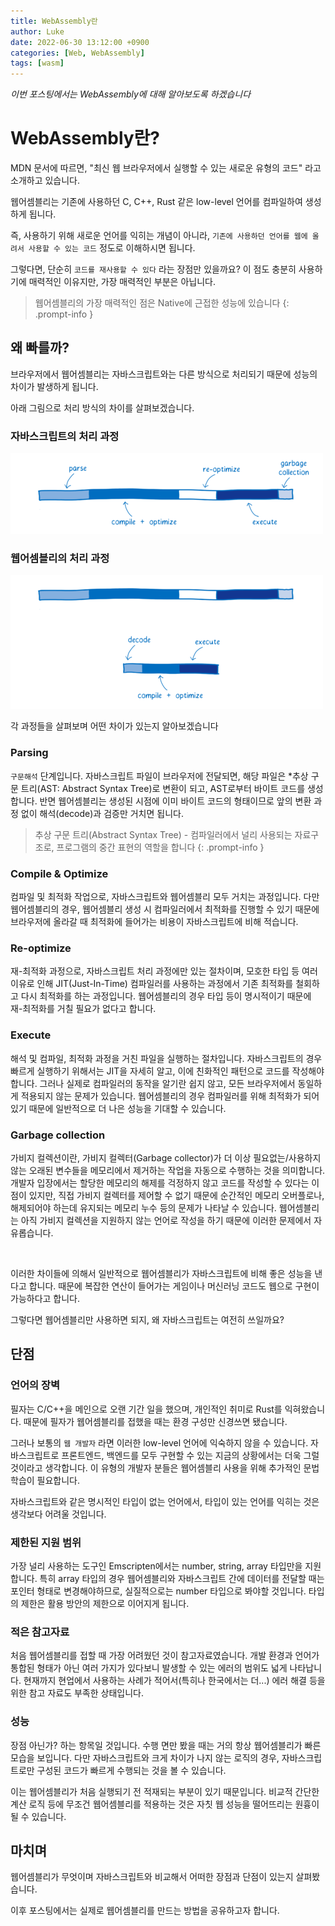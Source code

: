 ```yaml
---
title: WebAssembly란
author: Luke
date: 2022-06-30 13:12:00 +0900
categories: [Web, WebAssembly]
tags: [wasm]
---
```


_이번 포스팅에서는 WebAssembly에 대해 알아보도록 하겠습니다_

# WebAssembly란?

MDN 문서에 따르면, "최신 웹 브라우저에서 실행할 수 있는 새로운 유형의 코드" 라고 소개하고 있습니다.

웹어셈블리는 기존에 사용하던 C, C++, Rust 같은 low-level 언어를 컴파일하여 생성하게 됩니다.

즉, 사용하기 위해 새로운 언어를 익히는 개념이 아니라, `기존에 사용하던 언어를 웹에 올려서 사용할 수 있는 코드` 정도로 이해하시면 됩니다.

그렇다면, 단순히 `코드를 재사용할 수 있다` 라는 장점만 있을까요? 이 점도 충분히 사용하기에 매력적인 이유지만, 가장 매력적인 부분은 아닙니다.

> 웹어셈블리의 가장 매력적인 점은 Native에 근접한 성능에 있습니다
{: .prompt-info }

## 왜 빠를까?

브라우저에서 웹어셈블리는 자바스크립트와는 다른 방식으로 처리되기 때문에 성능의 차이가 발생하게 됩니다.

아래 그림으로 처리 방식의 차이를 살펴보겠습니다.

### 자바스크립트의 처리 과정

​![2021-11-24-web-assembly-1](/assets/img/webassembly/2021-11-24-web-assembly-1.png)

### 웹어셈블리의 처리 과정

​![2021-11-24-web-assembly-2](/assets/img/webassembly/2021-11-24-web-assembly-2.png)

각 과정들을 살펴보며 어떤 차이가 있는지 알아보겠습니다

### Parsing

`구문해석` 단계입니다. 자바스크립트 파일이 브라우저에 전달되면, 해당 파일은 \*추상 구문 트리(AST: Abstract Syntax Tree)로 변환이 되고, AST로부터 바이트 코드를 생성합니다. 반면 웹어셈블리는 생성된 시점에 이미 바이트 코드의 형태이므로 앞의 변환 과정 없이 해석(decode)과 검증만 거치면 됩니다.

> 추상 구문 트리(Abstract Syntax Tree) - 컴파일러에서 널리 사용되는 자료구조로, 프로그램의 중간 표현의 역할을 합니다
{: .prompt-info }

### Compile & Optimize

컴파일 및 최적화 작업으로, 자바스크립트와 웹어셈블리 모두 거치는 과정입니다. 다만 웹어셈블리의 경우, 웹어셈블리 생성 시 컴파일러에서 최적화를 진행할 수 있기 때문에 브라우저에 올라갈 때 최적화에 들어가는 비용이 자바스크립트에 비해 적습니다.

### Re-optimize

재-최적화 과정으로, 자바스크립트 처리 과정에만 있는 절차이며, 모호한 타입 등 여러 이유로 인해 JIT(Just-In-Time) 컴파일러를 사용하는 과정에서 기존 최적화를 철회하고 다시 최적화를 하는 과정입니다. 웹어셈블리의 경우 타입 등이 명시적이기 때문에 재-최적화를 거칠 필요가 없다고 합니다.

### Execute

해석 및 컴파일, 최적화 과정을 거친 파일을 실행하는 절차입니다. 자바스크립트의 경우 빠르게 실행하기 위해서는 JIT을 자세히 알고, 이에 친화적인 패턴으로 코드를 작성해야 합니다. 그러나 실제로 컴파일러의 동작을 알기란 쉽지 않고, 모든 브라우저에서 동일하게 적용되지 않는 문제가 있습니다. 웹어셈블리의 경우 컴파일러를 위해 최적화가 되어 있기 때문에 일반적으로 더 나은 성능을 기대할 수 있습니다.

### Garbage collection

가비지 컬렉션이란, 가비지 컬렉터(Garbage collector)가 더 이상 필요없는/사용하지 않는 오래된 변수들을 메모리에서 제거하는 작업을 자동으로 수행하는 것을 의미합니다. 개발자 입장에서는 할당한 메모리의 해제를 걱정하지 않고 코드를 작성할 수 있다는 이점이 있지만, 직접 가비지 컬렉터를 제어할 수 없기 때문에 순간적인 메모리 오버플로나, 해제되어야 하는데 유지되는 메모리 누수 등의 문제가 나타날 수 있습니다. 웹어셈블리는 아직 가비지 컬렉션을 지원하지 않는 언어로 작성을 하기 때문에 이러한 문제에서 자유롭습니다.

&nbsp;
&nbsp;

이러한 차이들에 의해서 일반적으로 웹어셈블리가 자바스크립트에 비해 좋은 성능을 낸다고 합니다. 때문에 복잡한 연산이 들어가는 게임이나 머신러닝 코드도 웹으로 구현이 가능하다고 합니다.



그렇다면 웹어셈블리만 사용하면 되지, 왜 자바스크립트는 여전히 쓰일까요?



## 단점

### 언어의 장벽

필자는 C/C++을 메인으로 오랜 기간 일을 했으며, 개인적인 취미로 Rust를 익혀왔습니다. 때문에 필자가 웹어셈블리를 접했을 때는 환경 구성만 신경쓰면 됐습니다.

그러나 보통의 `웹 개발자` 라면 이러한 low-level 언어에 익숙하지 않을 수 있습니다. 자바스크립트로 프론트엔드, 백엔드를 모두 구현할 수 있는 지금의 상황에서는 더욱 그럴 것이라고 생각합니다. 이 유형의 개발자 분들은 웹어셈블리 사용을 위해 추가적인 문법 학습이 필요합니다.

자바스크립트와 같은 명시적인 타입이 없는 언어에서, 타입이 있는 언어를 익히는 것은 생각보다 어려울 것입니다.

### 제한된 지원 범위

가장 널리 사용하는 도구인 Emscripten에서는 number, string, array 타입만을 지원합니다. 특히 array 타입의 경우 웹어셈블리와 자바스크립트 간에 데이터를 전달할 때는 포인터 형태로 변경해야하므로, 실질적으로는 number 타입으로 봐야할 것입니다. 타입의 제한은 활용 방안의 제한으로 이어지게 됩니다.

### 적은 참고자료

처음 웹어셈블리를 접할 때 가장 어려웠던 것이 참고자료였습니다. 개발 환경과 언어가 통합된 형태가 아닌 여러 가지가 있다보니 발생할 수 있는 에러의 범위도 넓게 나타납니다. 현재까지 현업에서 사용하는 사례가 적어서(특히나 한국에서는 더...) 에러 해결 등을 위한 참고 자료도 부족한 상태입니다.

### 성능

장점 아닌가? 하는 항목일 것입니다. 수행 면만 봤을 때는 거의 항상 웹어셈블리가 빠른 모습을 보입니다. 다만 자바스크립트와 크게 차이가 나지 않는 로직의 경우, 자바스크립트로만 구성된 코드가 빠르게 수행되는 것을 볼 수 있습니다.

이는 웹어셈블리가 처음 실행되기 전 적재되는 부분이 있기 때문입니다. 비교적 간단한 계산 로직 등에 무조건 웹어셈블리를 적용하는 것은 자칫 웹 성능을 떨어뜨리는 원흉이 될 수 있습니다.



## 마치며

웹어셈블리가 무엇이며 자바스크립트와 비교해서 어떠한 장점과 단점이 있는지 살펴봤습니다.

이후 포스팅에서는 실제로 웹어셈블리를 만드는 방법을 공유하고자 합니다.
